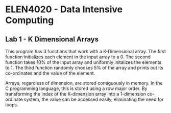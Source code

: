 # ELEN4020 - Data Intensive Computing
## Lab 1 - K Dimensional Arrays
This program has 3 functions that work with a K-Dimensional array. The first function initializes each element in the input array to a 0. The second function takes 10% of the input array and uniformly initalizes the elements to 1. The third function randomly chooses 5% of the array and prints out its co-ordinates and the value of the element.

Arrays, regardless of dimension, are stored contiguously in memory. In the C programming language, this is stored using a row major order. By transforming the index of the K-dimension array into a 1-dimension co-ordinate system, the value can be accessed easily, eliminating the need for loops.   

